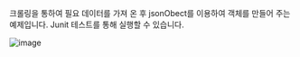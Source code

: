 크롤링을 통하여 필요 데이터를 가져 온 후 
jsonObect를 이용하여 객체를 만들어 주는 예제입니다.
Junit 테스트를 통해 실행할 수 있습니다.

![image](https://github.com/HyunJoonS/CrawlingExemple/assets/81973827/d2f3b444-3e71-44c7-845a-741db105b2bf)
